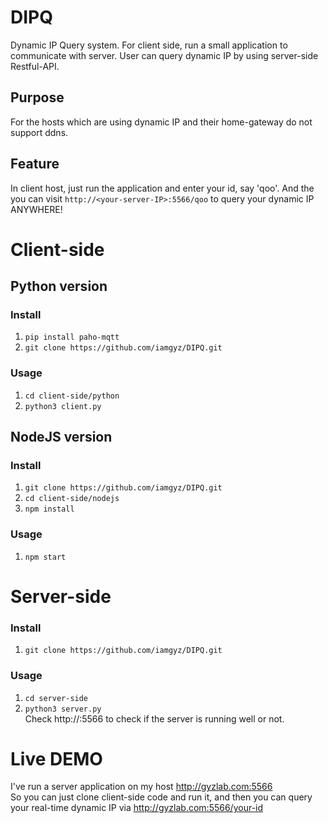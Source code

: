 # DIPQ
Dynamic IP Query system. For client side, run a small application to communicate with server. User can query dynamic IP by using server-side Restful-API.  

## Purpose  
For the hosts which are using dynamic IP and their home-gateway do not support ddns.

## Feature  
In client host, just run the application and enter your id, say 'qoo'. 
And the you can visit `http://<your-server-IP>:5566/qoo` to query your dynamic IP ANYWHERE!  


# Client-side

## Python version  

### Install  
1. `pip install paho-mqtt`  
2. `git clone https://github.com/iamgyz/DIPQ.git`  

### Usage
1. `cd client-side/python`  
2. `python3 client.py`  

## NodeJS version  

### Install  
1. `git clone https://github.com/iamgyz/DIPQ.git`  
2. `cd client-side/nodejs`  
3. `npm install`  

### Usage  
1. `npm start`  

# Server-side  

### Install  
1. `git clone https://github.com/iamgyz/DIPQ.git`  

### Usage
1. `cd server-side`  
2. `python3 server.py`  
Check http://<server IP>:5566 to check if the server is running well or not.  

# Live DEMO  
I've run a server application on my host http://gyzlab.com:5566  
So you can just clone client-side code and run it, and then you can query your real-time dynamic IP via http://gyzlab.com:5566/your-id
